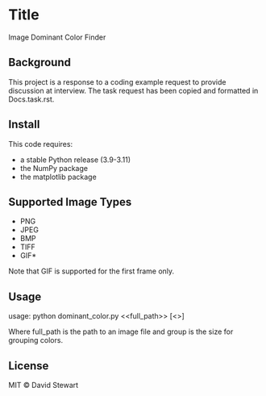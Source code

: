 # Title

Image Dominant Color Finder

## Background

This project is a response to a coding example request to provide discussion
at interview. The task request has been copied and formatted in Docs.task.rst.

## Install

This code requires:
- a stable Python release (3.9-3.11)
- the NumPy package
- the matplotlib package

## Supported Image Types

- PNG
- JPEG
- BMP
- TIFF
- GIF*

Note that GIF is supported for the first frame only.

## Usage

usage: python dominant_color.py <<full_path>> [<<group>>]

Where full_path is the path to an image file and group is the size
for grouping colors.

## License

MIT © David Stewart
